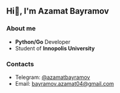 ## Hi👋, I'm Azamat Bayramov

### About me
+ **Python/Go** Developer
+ Student of **Innopolis University**

### Contacts
+ Telegram: [@azamatbayramov](https://t.me/azamatbayramov)
+ Email: bayramov.azamat04@gmail.com
